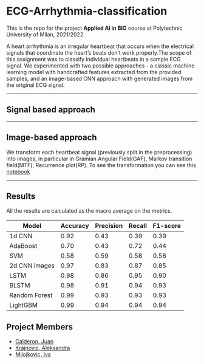 # ECG-Arrhythmia-classification

This is the repo for the project **Applied AI in BIO** course at Polytechnic University of Milan, 2021/2022.

A heart arrhythmia is an irregular heartbeat that occurs when
the electrical signals that coordinate the heart’s beats don’t
work properly.The scope of this assignment was to classify individual heartbeats
in a sample ECG signal. We experimented with two possible
approaches - a classic machine learning model with handcrafted features extracted from the provided samples, and an
image-based CNN approach with generated images from the original ECG signal.


---
## Signal based approach  ##

---
## Image-based approach ##

We transform each heartbeat signal (previously split in the preprocessing) into images, in particular in Gramian Angular Field(GAF), Markov transition field(MTF), Recurrence plot(RP).
To see the transformation you can see this [notebook]()


---
## Results

All the results are calculated as the macro average on the metrics. 

| Model | Accuracy | Precision | Recall | F1-score
|------------|----------|--|--|--|
|1d CNN|0.92|0.43|0.39|0.39
|AdaBoost|0.70|0.43|0.72|0.44
|SVM|0.58|0.59|0.58|0.58
|2d CNN images|0.97|0.83|0.87|0.85
|LSTM|0.98|0.86|0.95|0.90
|BLSTM|0.98|0.91|0.94|0.93
|Random Forest|0.99|0.93|0.93|0.93
|LightGBM|0.99|0.94|0.94|0.94




 ## Project Members ##
 
 * [Calderon, Juan](https://github.com/calde97)
 * [Krajnovic, Aleksandra](https://github.com/akrajnovic)
 * [Milojkovic, Iva](https://github.com/ivamilojkovic)

